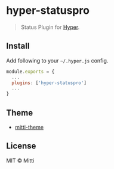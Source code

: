 # hyper-statuspro

> Status Plugin for [Hyper](https://hyper.is). 

## Install

Add following to your `~/.hyper.js` config.

```javascript
module.exports = {
  ...
  plugins: ['hyper-statuspro']
  ...
}
```


## Theme

* [mitti-theme](https://github.com/aaronmitti/mitti-theme)


## License

MIT © Mitti
